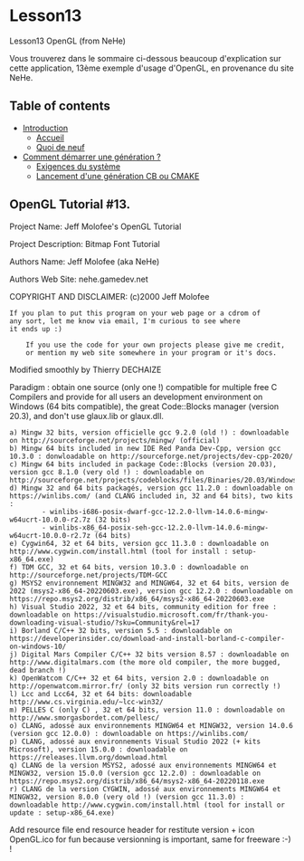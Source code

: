 # Lesson13
Lesson13 OpenGL (from NeHe)

Vous trouverez dans le sommaire ci-dessous beaucoup d'explication sur cette application, 13ème exemple d'usage d'OpenGL, en provenance du site NeHe.

## Table of contents

- [Introduction](<Introduction.md>)
  - [Accueil](<Accueil.md>)
  - [Quoi de neuf](<Quoideneuf.md>)
- [Comment démarrer une génération ?](<Commentdemarrerunegeneration.md>)
  - [Exigences du système](<Exigencesdusysteme.md>)
  - [Lancement d'une génération CB ou CMAKE](<LancementdunegenerationCBouCMAKE.md>)

## OpenGL Tutorial #13.

Project Name: Jeff Molofee's OpenGL Tutorial

Project Description: Bitmap Font Tutorial

Authors Name: Jeff Molofee (aka NeHe)

Authors Web Site: nehe.gamedev.net

COPYRIGHT AND DISCLAIMER: (c)2000 Jeff Molofee

	If you plan to put this program on your web page or a cdrom of
	any sort, let me know via email, I'm curious to see where
	it ends up :)

        If you use the code for your own projects please give me credit,
        or mention my web site somewhere in your program or it's docs.

 Modified smoothly by Thierry DECHAIZE

Paradigm : obtain one source (only one !) compatible for multiple free C Compilers
    and provide for all users an development environment on Windows (64 bits compatible),
    the great Code::Blocks manager (version 20.3), and don't use glaux.lib or glaux.dll.

	a) Mingw 32 bits, version officielle gcc 9.2.0 (old !) : downloadable on http://sourceforge.net/projects/mingw/ (official) 
	b) Mingw 64 bits included in new IDE Red Panda Dev-Cpp, version gcc 10.3.0 : donwloadable on http://sourceforge.net/projects/dev-cpp-2020/
	c) Mingw 64 bits included in package Code::Blocks (version 20.03), version gcc 8.1.0 (very old !) : downloadable on http://sourceforge.net/projects/codeblocks/files/Binaries/20.03/Windows/
	d) Mingw 32 and 64 bits packagés, version gcc 11.2.0 : downloadable on  https://winlibs.com/ (and CLANG included in, 32 and 64 bits), two kits :
			- winlibs-i686-posix-dwarf-gcc-12.2.0-llvm-14.0.6-mingw-w64ucrt-10.0.0-r2.7z (32 bits)
			- winlibs-x86_64-posix-seh-gcc-12.2.0-llvm-14.0.6-mingw-w64ucrt-10.0.0-r2.7z (64 bits)
	e) Cygwin64, 32 et 64 bits, version gcc 11.3.0 : downloadable on http://www.cygwin.com/install.html (tool for install : setup-x86_64.exe)
	f) TDM GCC, 32 et 64 bits, version 10.3.0 : downloadable on http://sourceforge.net/projects/TDM-GCC
	g) MSYS2 environnement MINGW32 and MINGW64, 32 et 64 bits, version de 2022 (msys2-x86_64-20220603.exe), version gcc 12.2.0 : downloadable on https://repo.msys2.org/distrib/x86_64/msys2-x86_64-20220603.exe
	h) Visual Studio 2022, 32 et 64 bits, community edition for free : downloadable on https://visualstudio.microsoft.com/fr/thank-you-downloading-visual-studio/?sku=Community&rel=17
	i) Borland C/C++ 32 bits, version 5.5 : downloadable on https://developerinsider.co/download-and-install-borland-c-compiler-on-windows-10/
	j) Digital Mars Compiler C/C++ 32 bits version 8.57 : downloadable on http://www.digitalmars.com (the more old compiler, the more bugged, dead branch !)
	k) OpenWatcom C/C++ 32 et 64 bits, version 2.0 : downloadable on http://openwatcom.mirror.fr/ (only 32 bits version run correctly !)
	l) Lcc and Lcc64, 32 et 64 bits: downloadable http://www.cs.virginia.edu/~lcc-win32/
	m) PELLES C (only C) , 32 et 64 bits, version 11.0 : downloadable on http://www.smorgasbordet.com/pellesc/
	o) CLANG, adossé aux environnements MINGW64 et MINGW32, version 14.0.6 (version gcc 12.0.0) : downloadable on https://winlibs.com/ 
	p) CLANG, adossé aux environnements Visual Studio 2022 (+ kits Microsoft), version 15.0.0 : downloadable on https://releases.llvm.org/download.html
	q) CLANG de la version MSYS2, adossé aux environnements MINGW64 et MINGW32, version 15.0.0 (version gcc 12.2.0) : downloadable on https://repo.msys2.org/distrib/x86_64/msys2-x86_64-20220118.exe
	r) CLANG de la version CYGWIN, adossé aux environnements MINGW64 et MINGW32, version 8.0.0 (very old !) (version gcc 11.3.0) : downloadable http://www.cygwin.com/install.html (tool for install or update : setup-x86_64.exe)
	
  Add resource file end resource header for restitute version + icon OpenGL.ico for fun
  because versionning is important, same for freeware :-) !
